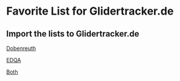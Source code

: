 Favorite List for Glidertracker.de
===
Import the lists to Glidertracker.de
---



[Dobenreuth](https://glidertracker.de/#lst=https://raw.githubusercontent.com/EDQASpotter/GliderTracker-EDQA-Filters/main/Dobenreuth)



[EDQA](https://glidertracker.de/#lst=https://raw.githubusercontent.com/EDQASpotter/GliderTracker-EDQA-Filters/main/EDQA)


[Both](https://glidertracker.de/#lst=https://raw.githubusercontent.com/EDQASpotter/GliderTracker-EDQA-Filters/main/EDQA&lat=49.861&lon=10.8542&z=11&lst=https://raw.githubusercontent.com/EDQASpotter/GliderTracker-EDQA-Filters/main/Dobenreuth)

